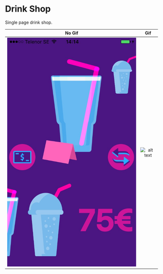 # Drink Shop

Single page drink shop.

No Gif                     |  Gif
:-------------------------:|:-------------------------:
![alt text](https://github.com/BaselNsralla/Drink-Shop/blob/master/Example/photo.jpg)  |  ![alt text](https://github.com/BaselNsralla/Drink-Shop/blob/master/Example/ezgif.com-video-to-gif.gif)
